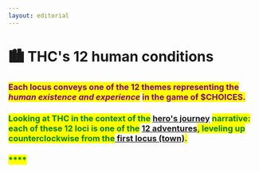```yaml
---
layout: editorial
---
```


# 🏙  THC's 12 human conditions

<mark style="color:purple;"></mark>

### <mark style="color:purple;">Each locus conveys one of the 12 themes representing the</mark> <mark style="color:purple;"></mark>_<mark style="color:purple;">human existence and experience</mark>_ <mark style="color:purple;"></mark><mark style="color:purple;">in the game of $CHOICES.</mark>

<mark style="color:purple;"></mark>

### <mark style="color:green;">**Looking at THC in the context of the**</mark> [hero's journey](../../../undefined/the-usdchoice-of-a-hero/whats-a-heros-journey/) <mark style="color:green;">**narrative: each of these 12 loci is one of the**</mark> [12 adventures](../../../undefined/the-usdchoice-of-a-hero/the-game-of-usdchoices/the-heros-journey-archetypes/)<mark style="color:green;">**, leveling up counterclockwise from the**</mark>[ first locus (town)](../../../undefined/the-usdchoice-of-a-hero/the-game-of-usdchoices/the-heros-journey-archetypes/.-..md)<mark style="color:green;">**.**</mark>

### <mark style="color:green;">****</mark>
